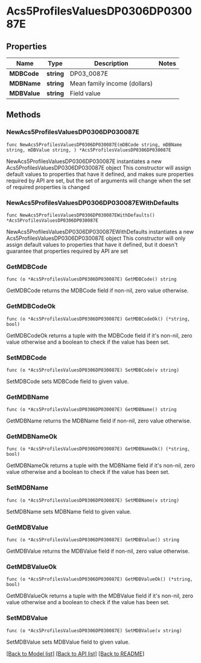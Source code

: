 # Acs5ProfilesValuesDP0306DP030087E

## Properties

Name | Type | Description | Notes
------------ | ------------- | ------------- | -------------
**MDBCode** | **string** | DP03_0087E | 
**MDBName** | **string** | Mean family income (dollars) | 
**MDBValue** | **string** | Field value | 

## Methods

### NewAcs5ProfilesValuesDP0306DP030087E

`func NewAcs5ProfilesValuesDP0306DP030087E(mDBCode string, mDBName string, mDBValue string, ) *Acs5ProfilesValuesDP0306DP030087E`

NewAcs5ProfilesValuesDP0306DP030087E instantiates a new Acs5ProfilesValuesDP0306DP030087E object
This constructor will assign default values to properties that have it defined,
and makes sure properties required by API are set, but the set of arguments
will change when the set of required properties is changed

### NewAcs5ProfilesValuesDP0306DP030087EWithDefaults

`func NewAcs5ProfilesValuesDP0306DP030087EWithDefaults() *Acs5ProfilesValuesDP0306DP030087E`

NewAcs5ProfilesValuesDP0306DP030087EWithDefaults instantiates a new Acs5ProfilesValuesDP0306DP030087E object
This constructor will only assign default values to properties that have it defined,
but it doesn't guarantee that properties required by API are set

### GetMDBCode

`func (o *Acs5ProfilesValuesDP0306DP030087E) GetMDBCode() string`

GetMDBCode returns the MDBCode field if non-nil, zero value otherwise.

### GetMDBCodeOk

`func (o *Acs5ProfilesValuesDP0306DP030087E) GetMDBCodeOk() (*string, bool)`

GetMDBCodeOk returns a tuple with the MDBCode field if it's non-nil, zero value otherwise
and a boolean to check if the value has been set.

### SetMDBCode

`func (o *Acs5ProfilesValuesDP0306DP030087E) SetMDBCode(v string)`

SetMDBCode sets MDBCode field to given value.


### GetMDBName

`func (o *Acs5ProfilesValuesDP0306DP030087E) GetMDBName() string`

GetMDBName returns the MDBName field if non-nil, zero value otherwise.

### GetMDBNameOk

`func (o *Acs5ProfilesValuesDP0306DP030087E) GetMDBNameOk() (*string, bool)`

GetMDBNameOk returns a tuple with the MDBName field if it's non-nil, zero value otherwise
and a boolean to check if the value has been set.

### SetMDBName

`func (o *Acs5ProfilesValuesDP0306DP030087E) SetMDBName(v string)`

SetMDBName sets MDBName field to given value.


### GetMDBValue

`func (o *Acs5ProfilesValuesDP0306DP030087E) GetMDBValue() string`

GetMDBValue returns the MDBValue field if non-nil, zero value otherwise.

### GetMDBValueOk

`func (o *Acs5ProfilesValuesDP0306DP030087E) GetMDBValueOk() (*string, bool)`

GetMDBValueOk returns a tuple with the MDBValue field if it's non-nil, zero value otherwise
and a boolean to check if the value has been set.

### SetMDBValue

`func (o *Acs5ProfilesValuesDP0306DP030087E) SetMDBValue(v string)`

SetMDBValue sets MDBValue field to given value.



[[Back to Model list]](../README.md#documentation-for-models) [[Back to API list]](../README.md#documentation-for-api-endpoints) [[Back to README]](../README.md)


